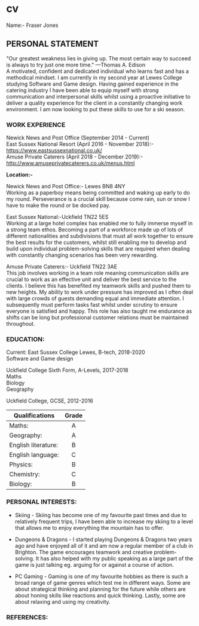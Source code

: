 # cv
Name:- Fraser Jones
  
## PERSONAL STATEMENT
"Our greatest weakness lies in giving up. The most certain way to succeed is always to try just one more time." —Thomas A. Edison <br/>
A motivated, confident and dedicated individual who learns fast and has a methodical mindset. I am currently in my second year at Lewes College studying Software and Game design. Having gained experience in the catering industry I have been able to equip myself with strong communication and interpersonal skills whilst using a proactive initiative to deliver a quality experience for the client in a constantly changing work environment. I am now looking to put these skills to use for a ski season.
 
### WORK EXPERIENCE
 
 Newick News and Post Office (September 2014 - Current)  <br/>
 East Sussex National Resort (April 2016 - November 2018):- https://www.eastsussexnational.co.uk/  <br/>
 Amuse Private Caterers (April 2018 - December 2019):- http://www.amuseprivatecaterers.co.uk/menus.html <br/>

**Location:-**  

 Newick News and Post Office:- Lewes BN8 4NY <br/>
 Working as a paperboy means being committed and waking up early to do my round. Perseverance is a crucial skill because come rain, sun or snow I have to make the round or be docked pay. <br/>

 East Sussex National:-Uckfield TN22 5ES <br/>
  Working at a large hotel complex has enabled me to fully immerse myself in a strong team ethos. Becoming a part of a workforce made up of lots of different nationalities and subdivisions that must all work together to ensure the best results for the customers, whilst still enabling me to develop and build upon individual problem-solving skills that are required when dealing with constantly changing scenarios has been very rewarding.  <br/>
  
   Amuse Private Caterers:- Uckfield TN22 3AE <br/>
 This job involves working in a team role meaning communication skills are crucial to work as an effective unit and deliver the best service to the clients. I believe this has benefited my teamwork skills and pushed them to new heights. My ability to work under pressure has improved as I often deal with large crowds of guests demanding equal and immediate attention. I subsequently must perform tasks fast whilst under scrutiny to ensure everyone is satisfied and happy. This role has also taught me endurance as shifts can be long but professional customer relations must be maintained throughout. <br/>

### EDUCATION:
 
Current: East Sussex College Lewes, B-tech, 2018-2020 <br/>
Software and Game design <br/>

Uckfield College Sixth Form, A-Levels, 2017-2018  <br/>
Maths <br/>
Biology <br/>
Geography <br/>


Uckfield College, GCSE, 2012-2016 <br/>

| Qualifications     | Grade         |
| ------------------ |:-------------:|
| Maths:             | A             |
| Geography:         | A             |
| English literature:| B             |
| English language:  | C             |
| Physics:           | B             |
| Chemistry:         | C             |
| Biology:           | B             |
 
 
### PERSONAL INTERESTS:
- Skiing - Skiing has become one of my favourite past times and due to relatively frequent trips, I have been able to increase my skiing to a level that allows me to enjoy everything the mountain has to offer.

- Dungeons & Dragons - I started playing Dungeons & Dragons two years ago and have enjoyed all of it and am now a regular member of a club in Brighton. The game encourages teamwork and creative problem-solving. It has also helped with my public speaking as a large part of the game is just talking eg. arguing for or against a course of action.

- PC Gaming - Gaming is one of my favourite hobbies as there is such a broad range of game genres which test me in different ways. Some are about strategical thinking and planning for the future while others are about honing skills like reactions and quick thinking. Lastly, some are about relaxing and using my creativity.
 
### REFERENCES:

